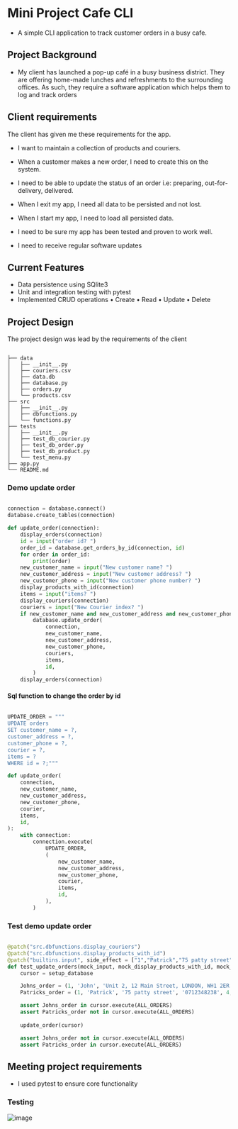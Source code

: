 # Mini Project Cafe CLI 
- A simple CLI application to track customer orders in a busy cafe.
## Project Background
- My client has launched a pop-up café in a busy business district. They are offering home-made lunches and refreshments to the surrounding offices. As such, they require a software application which helps them to log and track orders

## Client requirements
The client has given me these requirements for the app. 

- I want to maintain a collection of products and couriers.

- When a customer makes a new order, I need to create this on the
  system.

- I need to be able to update the status of an order i.e: preparing,
  out-for-delivery, delivered.

- When I exit my app, I need all data to be persisted and not lost.

- When I start my app, I need to load all persisted data.

- I need to be sure my app has been tested and proven to work well.

- I need to receive regular software updates

## Current Features
- Data persistence using SQlite3
- Unit and integration testing with pytest
- Implemented CRUD operations
• Create
• Read
• Update
• Delete

## Project Design
The project design was lead by the requirements of the client

```

├── data
│   ├── __init__.py
│   ├── couriers.csv
│   ├── data.db
│   ├── database.py
│   ├── orders.py
│   └── products.csv
├── src
│   ├── __init__.py
│   ├── dbfunctions.py
│   └── functions.py
├── tests
│   ├── __init__.py
│   ├── test_db_courier.py
│   ├── test_db_order.py
│   ├── test_db_product.py
│   └── test_menu.py
├── app.py
└── README.md

```

### Demo update order

```python

connection = database.connect()
database.create_tables(connection)

def update_order(connection):
    display_orders(connection)
    id = input("order id? ")
    order_id = database.get_orders_by_id(connection, id)
    for order in order_id:
        print(order)
    new_customer_name = input("New customer name? ")
    new_customer_address = input("New customer address? ")
    new_customer_phone = input("New customer phone number? ")
    display_products_with_id(connection)
    items = input("items? ")
    display_couriers(connection)
    couriers = input("New Courier index? ")
    if new_customer_name and new_customer_address and new_customer_phone:
        database.update_order(
            connection,
            new_customer_name,
            new_customer_address,
            new_customer_phone,
            couriers,
            items,
            id,
        )
    display_orders(connection)

```

#### Sql function to change the order by id

```python 

UPDATE_ORDER = """
UPDATE orders
SET customer_name = ?,
customer_address = ?,
customer_phone = ?,
courier = ?,
items = ?
WHERE id = ?;"""

def update_order(
    connection,
    new_customer_name,
    new_customer_address,
    new_customer_phone,
    courier,
    items,
    id,
):
    with connection:
        connection.execute(
            UPDATE_ORDER,
            (
                new_customer_name,
                new_customer_address,
                new_customer_phone,
                courier,
                items,
                id,
            ),
        )
```

### Test demo update order

```python 

@patch("src.dbfunctions.display_couriers")
@patch("src.dbfunctions.display_products_with_id")
@patch("builtins.input", side_effect = ["1","Patrick","75 patty street","0712348238","3,1,2",4])
def test_update_orders(mock_input, mock_display_products_with_id, mock_display_courier, setup_database):
    cursor = setup_database

    Johns_order = (1, 'John', 'Unit 2, 12 Main Street, LONDON, WH1 2ER', '0789887334', 2, 1, '1,2,3')
    Patricks_order = (1, 'Patrick', '75 patty street', '0712348238', 4, 1, '3,1,2')

    assert Johns_order in cursor.execute(ALL_ORDERS)
    assert Patricks_order not in cursor.execute(ALL_ORDERS)
    
    update_order(cursor)

    assert Johns_order not in cursor.execute(ALL_ORDERS)
    assert Patricks_order in cursor.execute(ALL_ORDERS)

```

## Meeting project requirements
- I used pytest to ensure core functionality
### Testing 
![image](https://user-images.githubusercontent.com/115299269/203525193-3c08d915-d96d-4443-9ae7-096042994297.png)
